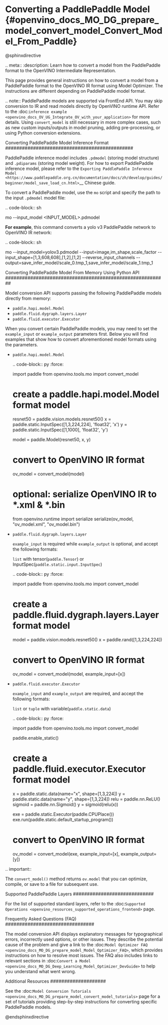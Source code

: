 # Converting a PaddlePaddle Model {#openvino_docs_MO_DG_prepare_model_convert_model_Convert_Model_From_Paddle}

@sphinxdirective

.. meta::
   :description: Learn how to convert a model from the 
                 PaddlePaddle format to the OpenVINO Intermediate Representation. 


This page provides general instructions on how to convert a model from a PaddlePaddle format to the OpenVINO IR format using Model Optimizer. The instructions are different depending on PaddlePaddle model format.

.. note:: PaddlePaddle models are supported via FrontEnd API. You may skip conversion to IR and read models directly by OpenVINO runtime API. Refer to the :doc:`inference example <openvino_docs_OV_UG_Integrate_OV_with_your_application>` for more details. Using ``convert_model`` is still necessary in more complex cases, such as new custom inputs/outputs in model pruning, adding pre-processing, or using Python conversion extensions.

Converting PaddlePaddle Model Inference Format
##############################################

PaddlePaddle inference model includes ``.pdmodel`` (storing model structure) and ``.pdiparams`` (storing model weight). For how to export PaddlePaddle inference model, please refer to the `Exporting PaddlePaddle Inference Model <https://www.paddlepaddle.org.cn/documentation/docs/zh/develop/guides/beginner/model_save_load_cn.html>`__ Chinese guide.


To convert a PaddlePaddle model, use the ``mo`` script and specify the path to the input ``.pdmodel`` model file:

.. code-block:: sh

  mo --input_model <INPUT_MODEL>.pdmodel

**For example**, this command converts a yolo v3 PaddlePaddle network to OpenVINO IR network:

.. code-block:: sh

  mo --input_model=yolov3.pdmodel --input=image,im_shape,scale_factor --input_shape=[1,3,608,608],[1,2],[1,2] --reverse_input_channels --output=save_infer_model/scale_0.tmp_1,save_infer_model/scale_1.tmp_1

Converting PaddlePaddle Model From Memory Using Python API
##########################################################

Model conversion API supports passing the following PaddlePaddle models directly from memory:

* ``paddle.hapi.model.Model``
* ``paddle.fluid.dygraph.layers.Layer``
* ``paddle.fluid.executor.Executor``

When you convert certain PaddlePaddle models, you may need to set the ``example_input`` or ``example_output`` parameters first. Below you will find examples that show how to convert aforementioned model formats using the parameters.

* ``paddle.hapi.model.Model``

  .. code-block:: py
     :force:

     import paddle
     from openvino.tools.mo import convert_model

     # create a paddle.hapi.model.Model format model
     resnet50 = paddle.vision.models.resnet50()
     x = paddle.static.InputSpec([1,3,224,224], 'float32', 'x')
     y = paddle.static.InputSpec([1,1000], 'float32', 'y')

     model = paddle.Model(resnet50, x, y)

     # convert to OpenVINO IR format
     ov_model = convert_model(model)

     # optional: serialize OpenVINO IR to *.xml & *.bin
     from openvino.runtime import serialize
     serialize(ov_model, "ov_model.xml", "ov_model.bin")

* ``paddle.fluid.dygraph.layers.Layer``

  ``example_input`` is required while ``example_output`` is optional, and accept the following formats:

  ``list`` with tensor(``paddle.Tensor``) or InputSpec(``paddle.static.input.InputSpec``)

  .. code-block:: py
     :force:

     import paddle
     from openvino.tools.mo import convert_model

     # create a paddle.fluid.dygraph.layers.Layer format model
     model = paddle.vision.models.resnet50()
     x = paddle.rand([1,3,224,224])

     # convert to OpenVINO IR format
     ov_model = convert_model(model, example_input=[x])

* ``paddle.fluid.executor.Executor``

  ``example_input`` and ``example_output`` are required, and accept the following formats:

  ``list`` or ``tuple`` with variable(``paddle.static.data``)

  .. code-block:: py
     :force:

     import paddle
     from openvino.tools.mo import convert_model

     paddle.enable_static()

     # create a paddle.fluid.executor.Executor format model
     x = paddle.static.data(name="x", shape=[1,3,224])
     y = paddle.static.data(name="y", shape=[1,3,224])
     relu = paddle.nn.ReLU()
     sigmoid = paddle.nn.Sigmoid()
     y = sigmoid(relu(x))

     exe = paddle.static.Executor(paddle.CPUPlace())
     exe.run(paddle.static.default_startup_program())

     # convert to OpenVINO IR format
     ov_model = convert_model(exe, example_input=[x], example_output=[y])


.. important::

   The ``convert_model()`` method returns ``ov.model`` that you can optimize, compile, or save to a file for subsequent use.


Supported PaddlePaddle Layers
#############################

For the list of supported standard layers, refer to the :doc:`Supported Operations <openvino_resources_supported_operations_frontend>` page.

Frequently Asked Questions (FAQ)
################################

The model conversion API displays explanatory messages for typographical errors, incorrectly used options, or other issues. They describe the potential cause of the problem and give a link to the :doc:`Model Optimizer FAQ <openvino_docs_MO_DG_prepare_model_Model_Optimizer_FAQ>`, which provides instructions on how to resolve most issues. The FAQ also includes links to relevant sections in :doc:`Convert a Model <openvino_docs_MO_DG_Deep_Learning_Model_Optimizer_DevGuide>` to help you understand what went wrong.

Additional Resources
####################

See the :doc:`Model Conversion Tutorials <openvino_docs_MO_DG_prepare_model_convert_model_tutorials>` page for a set of tutorials providing step-by-step instructions for converting specific PaddlePaddle models.

@endsphinxdirective

